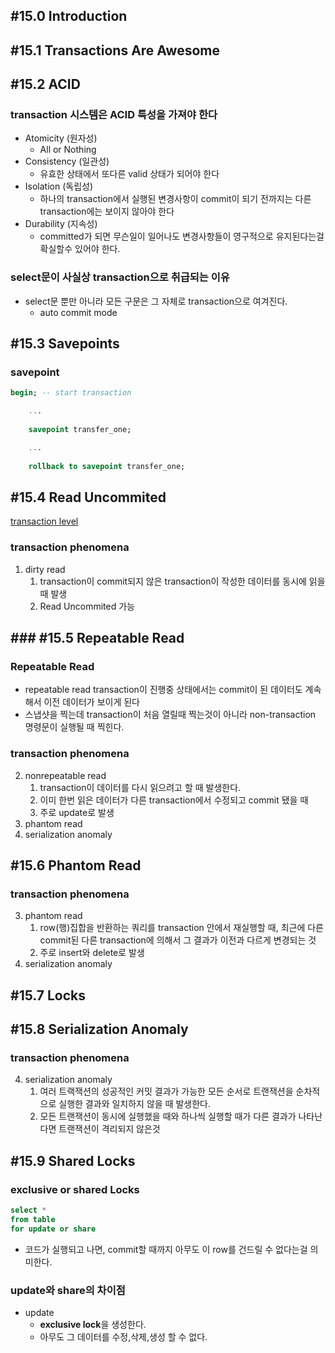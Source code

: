## #15.0 Introduction

## #15.1 Transactions Are Awesome

## #15.2 ACID

### transaction 시스템은 ACID 특성을 가져야 한다
- Atomicity (원자성)
	- All or Nothing
- Consistency (일관성)
	- 유효한 상태에서 또다른 valid 상태가 되어야 한다
- Isolation (독립성)
	- 하나의 transaction에서 실행된 변경사항이 commit이 되기 전까지는 다른 transaction에는 보이지 않아야 한다
- Durability (지속성)
	- committed가 되면 무슨일이 일어나도 변경사항들이 영구적으로 유지된다는걸 확실할수 있어야 한다.

### select문이 사실상 transaction으로 취급되는 이유
- select문 뿐만 아니라 모든 구문은 그 자체로 transaction으로 여겨진다.
	- auto commit mode

## #15.3 Savepoints

### savepoint
```sql
begin; -- start transaction

	...
	
    savepoint transfer_one;

	...
	
    rollback to savepoint transfer_one;
```

## #15.4 Read Uncommited

[transaction level](https://www.postgresql.org/docs/current/transaction-iso.html)

### transaction phenomena
1. dirty read
	1. transaction이 commit되지 않은 transaction이 작성한 데이터를 동시에 읽을 때 발생
	2. Read Uncommited 가능

## ### #15.5 Repeatable Read

### Repeatable Read
- repeatable read transaction이 진행중 상태에서는 commit이 된 데이터도 계속해서 이전 데이터가 보이게 된다
- 스냅샷을 찍는데 transaction이 처음 열릴때 찍는것이 아니라 non-transaction 명령문이 실행될 때 찍힌다.

### transaction phenomena
 2. nonrepeatable read
	 1. transaction이 데이터를 다시 읽으려고 할 때 발생한다.
	 2. 이미 한번 읽은 데이터가 다른 transaction에서 수정되고 commit 됐을 때
	 3. 주로 update로 발생
 3. phantom read
 4. serialization anomaly

## #15.6 Phantom Read

### transaction phenomena
 3. phantom read
	 1. row(행)집합을 반환하는 쿼리를 transaction 안에서 재실행할 때, 최근에 다른 commit된 다른 transaction에 의해서 그 결과가 이전과 다르게 변경되는 것
	 2. 주로 insert와 delete로 발생
 4. serialization anomaly

## #15.7 Locks

## #15.8 Serialization Anomaly

### transaction phenomena
4. serialization anomaly
	1.  여러 트랙잭션의 성공적인 커밋 결과가 가능한 모든 순서로 트랜잭션을 순차적으로 실행한 결과와 일치하지 않을 때 발생한다.
	2. 모든 트랜잭션이 동시에 실행했을 때와 하나씩 실행할 때가 다른 결과가 나타난다면 트랜잭션이 격리되지 않은것

## #15.9 Shared Locks

### exclusive or shared Locks

```sql
select *
from table
for update or share
```
-  코드가 실행되고 나면, commit할 때까지 아무도 이 row를 건드릴 수 없다는걸 의미한다.

### update와 share의 차이점
- update
	- **exclusive lock**을 생성한다.
	- 아무도 그 데이터를 수정,삭제,생성 할 수 없다.